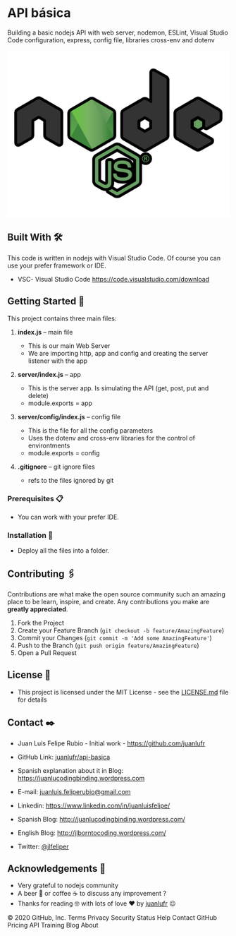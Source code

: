 <!-- API básica -->

# API básica

Building a basic nodejs API with web server, nodemon, ESLint, Visual Studio Code configuration, express, config file, libraries cross-env and dotenv

![Node](https://github.com/juanlufr/api-basica/blob/master/node-js.png)

## Built With 🛠️

This code is written in nodejs with Visual Studio Code.
Of course you can use your prefer framework or IDE.

- VSC- Visual Studio Code https://code.visualstudio.com/download

<!-- GETTING STARTED -->

## Getting Started 🚀

This project contains three main files:

1. **index.js** – main file

   - This is our main Web Server
   - We are importing http, app and config and creating the server listener with the app

2. **server/index.js** – app

   - This is the server app. Is simulating the API (get, post, put and delete)
   - module.exports = app

3. **server/config/index.js** – config file

   - This is the file for all the config parameters
   - Uses the dotenv and cross-env libraries for the control of environtments
   - module.exports = config

4. **.gitignore** – git ignore files

   - refs to the files ignored by git

### Prerequisites 📋

- You can work with your prefer IDE.

### Installation 🔧

- Deploy all the files into a folder.

<!-- CONTRIBUTING -->

## Contributing 🖇️

Contributions are what make the open source community such an amazing place to be learn, inspire, and create. Any contributions you make are **greatly appreciated**.

1. Fork the Project
2. Create your Feature Branch (`git checkout -b feature/AmazingFeature`)
3. Commit your Changes (`git commit -m 'Add some AmazingFeature'`)
4. Push to the Branch (`git push origin feature/AmazingFeature`)
5. Open a Pull Request

<!-- LICENSE -->

## License 📄

- This project is licensed under the MIT License - see the [LICENSE.md](https://github.com/juanlufr/api-basica/blob/master/LICENSE.md) file for details

<!-- CONTACT -->

## Contact ✒️

- Juan Luis Felipe Rubio - Initial work - https://github.com/juanlufr

- GitHub Link: [juanlufr/api-basica](https://github.com/juanlufr/api-basica)

- Spanish explanation about it in Blog: https://juanlucodingbinding.wordpress.com

- E-mail: juanluis.feliperubio@gmail.com

- Linkedin: https://www.linkedin.com/in/juanluisfelipe/

- Spanish Blog: http://juanlucodingbinding.wordpress.com/

- English Blog: http://jlborntocoding.wordpress.com/

- Twitter: [@jlfeliper](https://twitter.com/jlfeliper)

<!-- ACKNOWLEDGEMENTS -->

## Acknowledgements 🎁

- Very grateful to nodejs community
- A beer 🍺 or coffee ☕ to discuss any improvement ?
- Thanks for reading 🤓 with lots of love ❤️ by [juanlufr](https://github.com/juanlufr) 😉

© 2020 GitHub, Inc.
Terms
Privacy
Security
Status
Help
Contact GitHub
Pricing
API
Training
Blog
About
